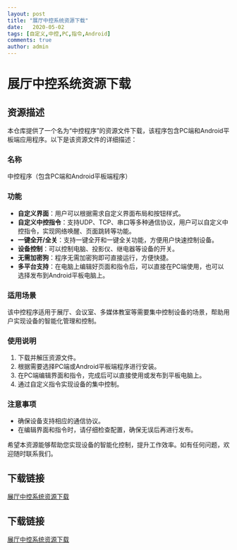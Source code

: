 ```yaml
---
layout: post
title: "展厅中控系统资源下载"
date:   2020-05-02
tags: [自定义,中控,PC,指令,Android]
comments: true
author: admin
---
```

# 展厅中控系统资源下载

## 资源描述

本仓库提供了一个名为“中控程序”的资源文件下载，该程序包含PC端和Android平板端应用程序。以下是该资源文件的详细描述：

### 名称
中控程序（包含PC端和Android平板端程序）

### 功能
- **自定义界面**：用户可以根据需求自定义界面布局和按钮样式。
- **自定义中控指令**：支持UDP、TCP、串口等多种通信协议，用户可以自定义中控指令，实现网络唤醒、页面跳转等功能。
- **一键全开/全关**：支持一键全开和一键全关功能，方便用户快速控制设备。
- **设备控制**：可以控制电脑、投影仪、继电器等设备的开关。
- **无需加密狗**：程序无需加密狗即可直接运行，方便快捷。
- **多平台支持**：在电脑上编辑好页面和指令后，可以直接在PC端使用，也可以选择发布到Android平板电脑上。

### 适用场景
该中控程序适用于展厅、会议室、多媒体教室等需要集中控制设备的场景，帮助用户实现设备的智能化管理和控制。

### 使用说明
1. 下载并解压资源文件。
2. 根据需要选择PC端或Android平板端程序进行安装。
3. 在PC端编辑界面和指令，完成后可以直接使用或发布到平板电脑上。
4. 通过自定义指令实现设备的集中控制。

### 注意事项
- 确保设备支持相应的通信协议。
- 在编辑界面和指令时，请仔细检查配置，确保无误后再进行发布。

希望本资源能够帮助您实现设备的智能化控制，提升工作效率。如有任何问题，欢迎随时联系我们。

## 下载链接

[展厅中控系统资源下载](https://pan.quark.cn/s/ed8605a2317f)

## 下载链接

[展厅中控系统资源下载](https://pan.quark.cn/s/5a8cd1acc893)